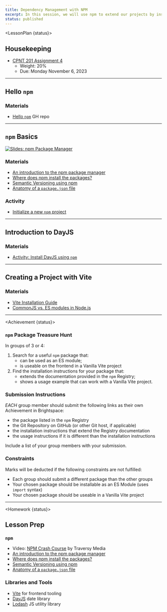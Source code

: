 ```yaml
---
title: Dependency Management with NPM
excerpt: In this session, we will use npm to extend our projects by installing software dependencies.
status: published
---
```


<script>
	import Homework from "$lib/components/Homework.svelte";
	import LessonPlan from "$lib/components/LessonPlan.svelte";
	import Achievement from "$lib/components/Achievement.svelte";
</script>

<LessonPlan {status}>

<h2>Housekeeping</h2>

- [CPNT 201 Assignment 4](/courses/cpnt-201/assessments/assignment-4)
	- Weight: 20%
	- Due: Monday November 6, 2023

---

<h2>Hello <code>npm</code>

### Materials
- [Hello `npm`](https://github.com/sait-wbdv/hello-npm) GH repo

---

<h2><code>npm</code> Basics</h2>

[![Slides: npm Package Manager](/images/slides/cpnt-201/npm.png)](/slides/cpnt-201/npm)

### Materials
- [An introduction to the npm package manager](https://nodesource.com/blog/the-basics-getting-started-with-npm/)
- [Where does npm install the packages?](https://www.geeksforgeeks.org/where-does-npm-install-the-packages/)
- [Semantic Versioning using npm](https://docs.npmjs.com/about-semantic-versioning)
- [Anatomy of a `package.json` file](https://www.digitalocean.com/community/tutorials/nodejs-package-json)

### Activity
- [Initialize a new `npm` project](https://gist.github.com/acidtone/f2e901fb4b04bd41aa59755e2de9af4f)

---

<h2>Introduction to DayJS</h2>

### Materials
- [Activity: Install DayJS using `npm`](https://gist.github.com/acidtone/232d9c9a0997692483fca51b6f624a61)

---

<h2>Creating a Project with Vite</h2>

### Materials
- [Vite Installation Guide](https://vitejs.dev/guide/)
- [CommonJS vs. ES modules in Node.js](https://blog.logrocket.com/commonjs-vs-es-modules-node-js/)

</LessonPlan>

---

<Achievement {status}>

### `npm` Package Treasure Hunt
In groups of 3 or 4:
1. Search for a useful `npm` package that:
	- can be used as an ES module;
	- is useable on the frontend in a Vanilla Vite project
2. Find the installation instructions for your package that:
	- extends the documentation provided in the `npm` Registry;
	- shows a usage example that can work with a Vanilla Vite project. 

### Submission Instructions
_EACH_ group member should submit the following links as their own Achievement in Brightspace:
- the package listed in the `npm` Registry
- the Git Repository on GitHub (or other Git host, if applicable)
- the installation instructions that extend the Registry documentation
- the usage instructions if it is different than the installation instructions

Include a list of your group members with your submission.

### Constraints
Marks will be deducted if the following constraints are not fulfilled:
- Each group should submit a different package than the other groups
- Your chosen package should be installable as an ES Module (uses `import` syntax)
- Your chosen package should be useable in a Vanilla Vite project

</Achievement>

---

<Homework {status}>

<h2>Lesson Prep</h2>

### `npm`
- Video: [NPM Crash Course](https://www.youtube.com/watch?v=jHDhaSSKmB0) by Traversy Media
- [An introduction to the npm package manager](https://nodesource.com/blog/the-basics-getting-started-with-npm/)
- [Where does npm install the packages?](https://www.geeksforgeeks.org/where-does-npm-install-the-packages/)
- [Semantic Versioning using npm](https://docs.npmjs.com/about-semantic-versioning)
- [Anatomy of a `package.json` file](https://www.digitalocean.com/community/tutorials/nodejs-package-json)

### Libraries and Tools
- [Vite](https://vitejs.dev/) for frontend tooling
- [DayJS](https://day.js.org/) date library
- [Lodash](https://lodash.com/) JS utility library

</Homework>